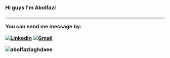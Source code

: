 <h3/> Hi guys I'm Abolfazl <h3/><hr>
<p/>You can send me message by: <p/>

[![Linkedin](https://img.shields.io/badge/-LinkedIn-blue?style=flat&logo=Linkedin&logoColor=white)](https://www.linkedin.com/in/abolfazlaghdaee/)
[![Gmail](https://img.shields.io/badge/-Gmail-c14438?style=flat&logo=Gmail&logoColor=white)](mailto:abolfazlaghdaee2001@gmail.com)

<p align="left"> <img src="https://komarev.com/ghpvc/?username=abolfazlaghdaee" alt="abolfazlaghdaee" /> </p>
